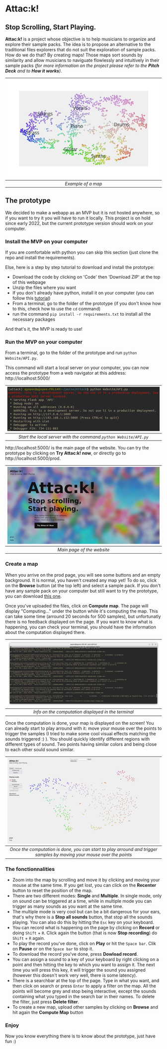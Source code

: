 # Attac:k!
## Stop Scrolling, Start Playing.

**Attac:k!** is a project whose objective is to help musicians to organize and explore their sample packs. The idea is to propose an alternative to the traditional files explorers that do not suit the exploration of sample packs. How do we do that? By creating maps! Those maps sort sounds by similarity and allow musicians to naviguate flowlessly and intuitively in their sample packs *(for more information on the project please refer to the **Pitch Deck** and to **How it works**)*.

| ![Map example](images/map.png) | 
|:--:| 
| *Example of a map* |

## The prototype

We decided to make a webapp as an MVP but it is not hosted anywhere, so if you want to try it you will have to run it locally. This project is on hold since early 2022, but the current prototype version should work on your computer.

### Install the MVP on your computer

If you are comfortable with python you can skip this section (just clone the repo and install the requirements).

Else, here is a step by step tutorial to download and install the prototype:

- Download the code by clicking on 'Code' then 'Download ZIP' at the top of this webpage
- Unzip the files where you want
- If you don't already have python, install it on your computer (you can follow this [tutorial](https://realpython.com/installing-python/))
- From a terminal, go to the folder of the prototype (if you don't know how to this, check how to use the ```cd``` command)
- run the command ```pip install -r requirements.txt``` to install all the necessary packages

And that's it, the MVP is ready to use!

### Run the MVP on your computer

From a terminal, go to the folder of the prototype and run ```python Website/API.py```.

This command will start a local server on your computer, you can now access the prototype from a web navigator at this address: http://localhost:5000/

| ![Start server](images/start_server.png) | 
|:--:| 
| *Start the local server with the command ```python Website/API.py```* |

http://localhost:5000/ is the main page of the website. You can try the prototype by clicking on **Try Attac:k! now**, or directly go to http://localhost:5000/prod.

| ![Main page](images/main_page.png) | 
|:--:| 
| *Main page of the website* |

### Create a map

When you arrive on the prod page, you will see some buttons and an empty background. It is normal, you haven't created any map yet! To do so, click on the **Browse** button (at the top left) and select a sample pack. If you don't have any sample pack on your computer but still want to try the prototype, you can download [this one](https://www.dropbox.com/s/ibfhkf3wf9lnt7a/Wave%20Point%20-%20House%20Essentials%20Vol.%201.zip?dl=0).

Once you've uploaded the files, click on **Compute map**. The page will display "Computing..." under the button while it's computing the map. This can take some time (arround 20 seconds for 500 samples), but unfortunatly there is no feedback displayed on the page. If you want to know what is happening, you can check your terminal, you should have the information about the computation displayed there.

| ![Main page](images/computing.png) | 
|:--:| 
| *Info on the computation displayed in the terminal* |

Once the computation is done, your map is displayed on the screen! You can already start to play arround with it: move your mouse over the points to trigger the samples (I tried to make some cool visual effects matching the sounds triggered :) ). You should quickly identify different regions with different types of sound. Two points having similar colors and being close to each other sould sound similar.

| ![Main page](images/map_computed.png) | 
|:--:| 
| *Once the computation is done, you can start to play arround and trigger samples by moving your mouse over the points* |

### The fonctionnalities

- Zoom into the map by scrolling and move it by clicking and moving your mouse at the same time. If you get lost, you can click on the **Recenter** button to reset the position of the map.
- There are two different modes: **Single** and **Multiple**. In single mode, only on sound can be triggered at a time, while in multiple mode you can trigger as many sounds as you want at the same time.
- The multiple mode is very cool but can be a bit dangerous for your ears, that's why there is a **Stop all sounds** button, that stop all the sounds playing. You can also do this by hitting the ```Esc``` key on your keyboard.
- You can record what is happening on the page by clicking on **Record** or doing ```Shift``` + ```R```. Click again the button (that is now **Stop recording**) do ```Shift``` + ```R``` again.
- To play the record you've done, click on **Play** or hit the ```Space bar```. Clik on **Pause** or on the ```Space bar``` to stop it.
- To download the record you've done, press **Dowload record**.
- You can assign a sound to a key of your keyboard by right clicking on a point and then hitting the key to which you want to assign it. The next time you will press this key, it will trigger the sound you assigned (however this doesn't work very well, there is some latency).
- There is a searchbar at the top of the page. Type in what you want, and then click on search or press ```Enter``` to apply a filter on the map. All the points will become grey and stop being interactive, except the sounds containing what you typed in the search bar in their names. To delete the filter, just press **Delete filter**.
- To create a new map, upload other samples by clicking on **Browse** and hit again the **Compute Map** button

### Enjoy

Now you know everything there is to know about the prototype, just have fun :)
